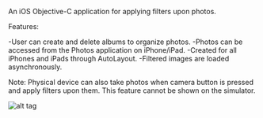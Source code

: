 An iOS Objective-C application for applying filters upon photos.

Features:

-User can create and delete albums to organize photos.
-Photos can be accessed from the Photos application on iPhone/iPad.
-Created for all iPhones and iPads through AutoLayout.
-Filtered images are loaded asynchronously.

Note: Physical device can also take photos when camera button is pressed and apply filters upon them. This feature cannot be shown on the simulator. 

![alt tag](https://github.com/sp71/FilterGallery/blob/master/demo.gif)
